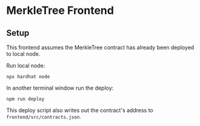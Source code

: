 # MerkleTree Frontend

## Setup

This frontend assumes the MerkleTree contract has already been deployed to local node.

Run local node:

```
npx hardhat node
```

In another terminal window run the deploy:

```
npm run deploy
```

This deploy script also writes out the contract's address to `frontend/src/contracts.json`.
